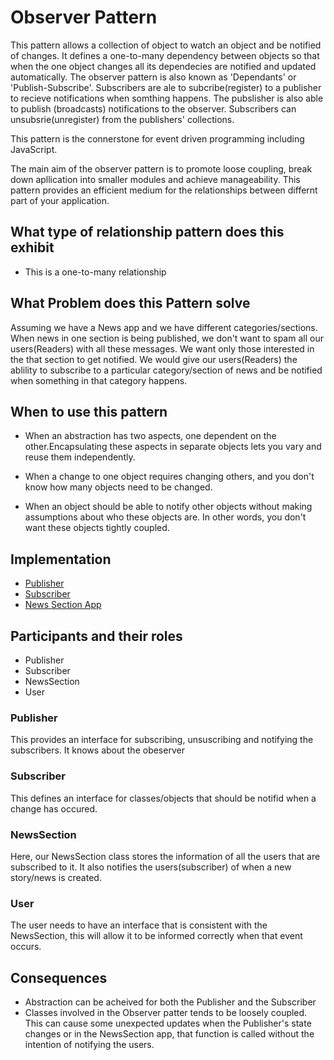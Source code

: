 # Observer Pattern

This pattern allows a collection of object to watch an object and be notified of changes. It defines a one-to-many dependency between objects so that when the one object changes all its dependecies are notified and updated automatically. The observer pattern is also known as 'Dependants' or 'Publish-Subscribe'. Subscribers are ale to subcribe(register) to a publisher to recieve notifications when somthing happens. The pubslisher is also able to publish (broadcasts) notifications to the observer. Subscribers can unsubsrie(unregister) from the publishers' collections.

This pattern is the connerstone for event driven programming including JavaScript.

The main aim of the observer pattern is to promote loose coupling, break down apllication into smaller modules and achieve manageability. This pattern provides an efficient medium for the relationships between differnt part of your application.

## What type of relationship pattern does this exhibit
- This is a one-to-many relationship

## What Problem does this Pattern solve
Assuming we have a News app and we have different categories/sections. When news in one section is being published, we don't want to spam all our users(Readers) with all these messages. We want only those interested in the that section to get notified. We would give our users(Readers) the ablility to subscribe to a particular category/section of news and be notified when something in that category happens.

## When to use this pattern
- When an abstraction has two aspects, one dependent on the other.Encapsulating these aspects in separate objects lets you vary and reuse them independently.

- When a change to one object requires changing others, and you don't know how many objects need to be changed.

- When an object should be able to notify other objects without making assumptions about who these objects are. In other words, you don't want these objects tightly coupled.


## Implementation
- [Publisher](./Publisher.js)
- [Subscriber](./Subscriber.js)
- [News Section App](./NewsApp.js)


## Participants and their roles
- Publisher
- Subscriber
- NewsSection
- User

### Publisher
This provides an interface for subscribing, unsuscribing and notifying the subscribers. It knows about the obeserver

### Subscriber
This defines an interface for classes/objects that should be notifid when a change has occured.

### NewsSection
Here, our NewsSection class stores the information of all the users that are subscribed to it. It also notifies the users(subscriber) of when a new story/news is created.

### User
The user needs to have an interface that is consistent with the NewsSection, this will allow it to be informed correctly when that event occurs.

## Consequences
- Abstraction can be acheived for both the Publisher and the Subscriber
- Classes involved in the Observer patter tends to be loosely coupled. This can cause some unexpected updates when the Publisher's state changes or in the NewsSection app, that function is called without the intention of notifying the users. 


